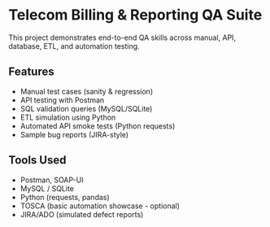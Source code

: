 # Telecom Billing & Reporting QA Suite

This project demonstrates end-to-end QA skills across manual, API, database, ETL, and automation testing.

## Features
- Manual test cases (sanity & regression)
- API testing with Postman
- SQL validation queries (MySQL/SQLite)
- ETL simulation using Python
- Automated API smoke tests (Python requests)
- Sample bug reports (JIRA-style)

## Tools Used
- Postman, SOAP-UI
- MySQL / SQLite
- Python (requests, pandas)
- TOSCA (basic automation showcase - optional)
- JIRA/ADO (simulated defect reports)
